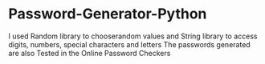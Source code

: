# Password-Generator-Python

I used Random library to chooserandom values and String library to access digits, numbers, special characters and letters 
The passwords generated are also Tested in the Online Password Checkers 
